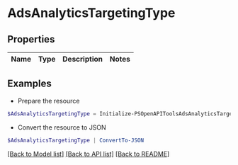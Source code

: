 # AdsAnalyticsTargetingType
## Properties

Name | Type | Description | Notes
------------ | ------------- | ------------- | -------------

## Examples

- Prepare the resource
```powershell
$AdsAnalyticsTargetingType = Initialize-PSOpenAPIToolsAdsAnalyticsTargetingType 
```

- Convert the resource to JSON
```powershell
$AdsAnalyticsTargetingType | ConvertTo-JSON
```

[[Back to Model list]](../README.md#documentation-for-models) [[Back to API list]](../README.md#documentation-for-api-endpoints) [[Back to README]](../README.md)

